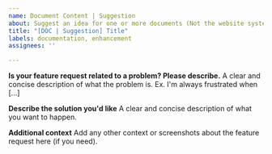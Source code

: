```yaml
---
name: Document Content | Suggestion
about: Suggest an idea for one or more documents (Not the website system!).
title: "[DOC | Suggestion] Title"
labels: documentation, enhancement
assignees: ''

---
```


**Is your feature request related to a problem? Please describe.**
A clear and concise description of what the problem is. Ex. I'm always frustrated when [...]

**Describe the solution you'd like**
A clear and concise description of what you want to happen.

**Additional context**
Add any other context or screenshots about the feature request here (if you need).
